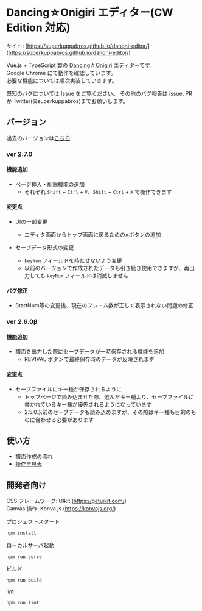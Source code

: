 # Dancing☆Onigiri エディター(CW Edition 対応)

サイト: [https://superkuppabros.github.io/danoni-editor/](https://superkuppabros.github.io/danoni-editor/)

Vue.js + TypeScript 製の [Dancing☆Onigiri](https://github.com/cwtickle/danoniplus) エディターです。  
Google Chrome にて動作を確認しています。  
必要な機能については順次実装していきます。

既知のバグについては Issue をご覧ください。
その他のバグ報告は issue, PR か Twitter(@superkuppabros)までお願いします。

## バージョン

過去のバージョンは[こちら](https://github.com/superkuppabros/danoni-editor/wiki/%E6%9B%B4%E6%96%B0%E5%B1%A5%E6%AD%B4)

### ver 2.7.0

#### 機能追加

- ページ挿入・削除機能の追加
  - それぞれ `Shift` + `Ctrl` + `V`、`Shift` + `Ctrl` + `X` で操作できます

#### 変更点

- UIの一部変更
  - エディタ画面からトップ画面に戻るための×ボタンの追加

- セーブデータ形式の変更
  - `keyNum` フィールドを持たせないよう変更
  - 以前のバージョンで作成されたデータも引き続き使用できますが、再出力しても `keyNum` フィールドは消滅しません

#### バグ修正

- StartNum等の変更後、現在のフレーム数が正しく表示されない問題の修正

### ver 2.6.0β

#### 機能追加

- 譜面を出力した際にセーブデータが一時保存される機能を追加
  - REVIVAL ボタンで最終保存時のデータが反映されます

#### 変更点

- セーブファイルにキー種が保存されるように
  - トップページで読み込ませた際、選んだキー種より、セーブファイルに書かれているキー種が優先されるようになっています
  - 2.5.0以前のセーブデータも読み込めますが、その際はキー種も目的のものに合わせる必要があります

## 使い方
- [譜面作成の流れ](https://github.com/superkuppabros/danoni-editor/wiki/%E8%AD%9C%E9%9D%A2%E4%BD%9C%E6%88%90%E3%81%AE%E6%B5%81%E3%82%8C)
- [操作早見表](https://github.com/superkuppabros/danoni-editor/wiki/%E6%93%8D%E4%BD%9C%E6%97%A9%E8%A6%8B%E8%A1%A8)

## 開発者向け

CSS フレームワーク: UIkit (https://getuikit.com/)  
Canvas 操作: Konva.js (https://konvajs.org/)

プロジェクトスタート

```
npm install
```

ローカルサーバ起動

```
npm run serve
```

ビルド

```
npm run build
```

lint

```
npm run lint
```
